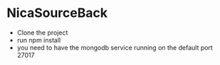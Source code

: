 # NicaSourceBack

- Clone the project
- run npm install
- you need to have the mongodb service running on the default port 27017